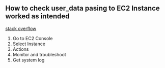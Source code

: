 ## How to check user_data pasing to EC2 Instance worked as intended

[stack overflow](https://stackoverflow.com/questions/15904095/how-to-check-whether-my-user-data-passing-to-ec2-instance-is-working)
1. Go to EC2 Console
2. Select Instance
3. Actions
4. Monitor and troubleshoot
5. Get system log
